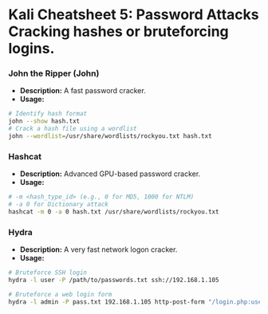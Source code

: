 # Kali Cheatsheet 5: Password Attacks Cracking hashes or bruteforcing logins. 
### John the Ripper (John) 
- **Description:** A fast password cracker. 
- **Usage:** 
```bash 
# Identify hash format 
john --show hash.txt 
# Crack a hash file using a wordlist 
john --wordlist=/usr/share/wordlists/rockyou.txt hash.txt
```
### Hashcat
- **Description:** Advanced GPU-based password cracker.
- **Usage:**
```bash
# -m <hash_type_id> (e.g., 0 for MD5, 1000 for NTLM)
# -a 0 for Dictionary attack
hashcat -m 0 -a 0 hash.txt /usr/share/wordlists/rockyou.txt
```
### Hydra
- **Description:** A very fast network logon cracker.
- **Usage:**
```bash
# Bruteforce SSH login
hydra -l user -P /path/to/passwords.txt ssh://192.168.1.105

# Bruteforce a web login form
hydra -l admin -P pass.txt 192.168.1.105 http-post-form "/login.php:username=^USER^&password=^PASS^:F=Login Failed"
```